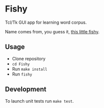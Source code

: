 # Fishy

Tcl/Tk GUI app for learning word corpus.

Name comes from, you guess it, [this little fishy](https://en.wikipedia.org/wiki/List_of_races_and_species_in_The_Hitchhiker%27s_Guide_to_the_Galaxy#Babel_fish).


## Usage

* Clone repository
* `cd Fishy`
* Run `make install`
* Run `fishy`


## Development

To launch unit tests run `make test`.
